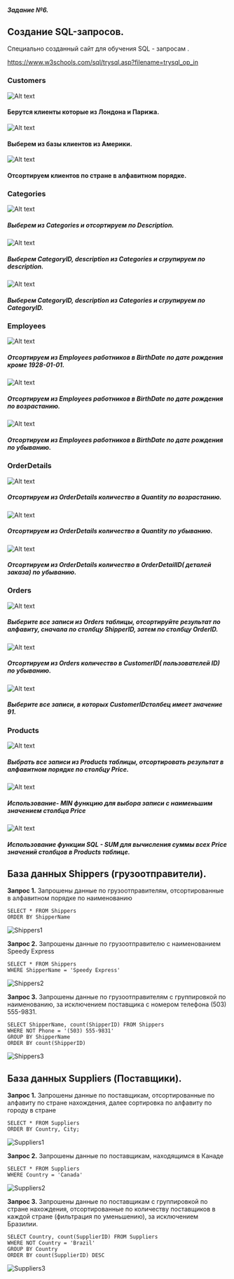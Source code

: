 ##### Задание №6.



## Создание SQL-запросов.

Специально созданный сайт для обучения SQL - запросам .

https://www.w3schools.com/sql/trysql.asp?filename=trysql_op_in

### Customers

![Alt text](/misc/images/image1.png)
#### Берутся клиенты которые из Лондона и Парижа.



![Alt text](/misc/images/image-1.1.png)
#### Выберем из базы клиентов из Америки.


![Alt text](/misc/images/image-1.2.png)
#### Отсортируем клиентов по стране в алфавитном порядке.


### Categories

![Alt text](/misc/images/image-1.6.png)
##### Выберем из Categories и отсортируем по Description.



![Alt text](/misc/images/image-1.7.png)
##### Выберем CategoryID, description из Categories и сгрупируем по description.


![Alt text](/misc/images/image-1.8.png)
##### Выберем CategoryID, description из Categories и сгрупируем по CategoryID.


### Employees

![Alt text](/misc/images/image-1.9.png)
##### Отсортируем из Employees работников в BirthDate по дате рождения кроме 1928-01-01.


![Alt text](/misc/images/image-10.png)
##### Отсортируем из Employees работников в BirthDate по дате рождения по возрастанию.


![Alt text](/misc/images/Снимок_экрана__364_.png)
##### Отсортируем из Employees работников в BirthDate по дате рождения по убыванию.


### OrderDetails

![Alt text](/misc/images/Снимок_экрана__365_.png)
##### Отсортируем из OrderDetails количество в Quantity  по возрастанию.

![Alt text](/misc/images/Снимок_экрана__366_.png)

##### Отсортируем из OrderDetails количество в Quantity  по убыванию.

![Alt text](/misc/images/Снимок_экрана__367_.png)
##### Отсортируем из OrderDetails количество в OrderDetailID( деталей заказа) по убыванию.


### Orders

![Alt text](/misc/images/Снимок_экрана__368_.png)
##### Выберите все записи из Orders таблицы, отсортируйте результат по алфавиту, сначала по столбцу ShipperID, затем по столбцу OrderID.


![Alt text](/misc/images/Снимок_экрана__372_.png)
##### Отсортируем из Orders количество в CustomerID( пользователей ID) по убыванию.


![Alt text](/misc/images/Снимок_экрана__373_.png)
##### Выберите все записи, в которых CustomerIDстолбец имеет значение 91.


### Products

![Alt text](/misc/images/screencapture-w3schools-sql-trysql-asp-2023-06-22-17_51_44.png)
##### Выбрать все записи из Products таблицы, отсортировать результат в алфавитном порядке по столбцу	Price.


![Alt text](/misc/images/Снимок_экрана__376_.png)
##### Использование- MIN функцию для выбора записи с наименьшим значением столбца Price


![Alt text](/misc/images/Снимок_экрана__377_.png)
##### Использование функции SQL - SUM для вычисления суммы всех Price значений столбцов в Products таблице.


## База данных Shippers (грузоотправители).  

__Запрос 1.__ Запрошены данные по грузоотправителям, отсортированные в алфавитном порядке по наименованию  

```
SELECT * FROM Shippers
ORDER BY ShipperName
```
![Shippers1](/misc/images/Shippers1.png)

__Запрос 2.__ Запрошены данные по грузоотправителю с наименованием Speedy Express

```
SELECT * FROM Shippers
WHERE ShipperName = 'Speedy Express'
```
![Shippers2](/misc/images/Shippers2.png)


__Запрос 3.__ Запрошены данные по грузоотправителям с группировкой по наименованию,  за исключением поставщика с номером телефона (503) 555-9831.

```
SELECT ShipperName, count(ShipperID) FROM Shippers
WHERE NOT Phone = '(503) 555-9831'
GROUP BY ShipperName
ORDER BY count(ShipperID)
```
![Shippers3](/misc/images/Shippers3.png)


## База данных Suppliers (Поставщики).  

__Запрос 1.__ Запрошены данные по поставщикам, отсортированные по алфавиту по стране нахождения, далее сортировка по алфавиту по городу в стране  

```
SELECT * FROM Suppliers  
ORDER BY Country, City;
```
![Suppliers1](Suppliers1.png)    

__Запрос 2.__ Запрошены данные по поставщикам, находящимся в Канаде

```
SELECT * FROM Suppliers 
WHERE Country = 'Canada'
```
![Suppliers2](Suppliers2.png)


__Запрос 3.__ Запрошены данные по поставщикам с группировкой по стране нахождения, отсортированные по количеству поставщиков в каждой стране (фильтрация по уменьшению), за исключением Бразилии.

```
SELECT Country, count(SupplierID) FROM Suppliers
WHERE NOT Country = 'Brazil'
GROUP BY Country
ORDER BY count(SupplierID) DESC
```
![Suppliers3](Suppliers3.png)










